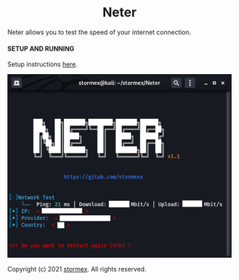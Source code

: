 <h1 align="center">Neter</h1>

Neter allows you to test the speed of your internet connection.


#### SETUP AND RUNNING
Setup instructions [here](<https://github.com/stormexx/Neter/wiki/Setting-Up-Neter>).


![Screenshot](https://raw.githubusercontent.com/stormexx/Neter/main/img/screenshot.png)


Copyright (c) 2021 [stormex](https://twitter.com/_stormex). All rights reserved.
